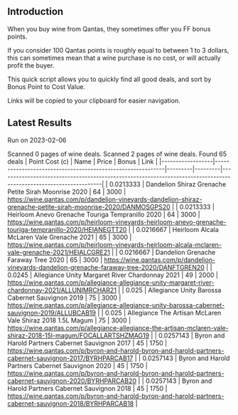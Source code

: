 ## Introduction

When you buy wine from Qantas, they sometimes offer you FF bonus points. 

If you consider 100 Qantas points is roughly equal to between 1 to 3 dollars, this can sometimes mean that a wine purchase is no cost, or will actually profit the buyer.

This quick script allows you to quickly find all good deals, and sort by Bonus Point to Cost Value.

Links will be copied to your clipboard for easier navigation.

## Latest Results

Run on 2023-02-06

Scanned 0 pages of wine deals.
Scanned 2 pages of wine deals.
Found 65 deals
|   Point Cost (c) | Name                                                       |   Price |   Bonus | Link                                                                                                             |
|------------------|------------------------------------------------------------|---------|---------|------------------------------------------------------------------------------------------------------------------|
|        0.0213333 | Dandelion Shiraz Grenache Petite Sirah Moonrise 2020       |      64 |    3000 | https://wine.qantas.com/p/dandelion-vineyards-dandelion-shiraz-grenache-petite-sirah-moonrise-2020/DANMOSGPS20   |
|        0.0213333 | Heirloom Anevo Grenache Touriga Tempranillo 2020           |      64 |    3000 | https://wine.qantas.com/p/heirloom-vineyards-heirloom-anevo-grenache-touriga-tempranillo-2020/HEIANEGTT20        |
|        0.0216667 | Heirloom Alcala McLaren Vale Grenache 2021                 |      65 |    3000 | https://wine.qantas.com/p/heirloom-vineyards-heirloom-alcala-mclaren-vale-grenache-2021/HEIALCGRE21              |
|        0.0216667 | Dandelion Grenache Faraway Tree 2020                       |      65 |    3000 | https://wine.qantas.com/p/dandelion-vineyards-dandelion-grenache-faraway-tree-2020/DANFTGREN20                   |
|        0.0245    | Allegiance Unity Margaret River Chardonnay 2021            |      49 |    2000 | https://wine.qantas.com/p/allegiance-allegiance-unity-margaret-river-chardonnay-2021/ALLUNIMRCHAR21              |
|        0.025     | Allegiance Unity Barossa Cabernet Sauvignon 2019           |      75 |    3000 | https://wine.qantas.com/p/allegiance-allegiance-unity-barossa-cabernet-sauvignon-2019/ALLUBCAB19                 |
|        0.025     | Allegiance The Artisan McLaren Vale Shiraz 2018 1.5L Magum |      75 |    3000 | https://wine.qantas.com/p/allegiance-allegiance-the-artisan-mclaren-vale-shiraz-2018-15l-magum/FOCALLARTSHZMAG19 |
|        0.0257143 | Byron and Harold Partners Cabernet Sauvignon 2017          |      45 |    1750 | https://wine.qantas.com/p/byron-and-harold-byron-and-harold-partners-cabernet-sauvignon-2017/BYRHPARCAB17        |
|        0.0257143 | Byron and Harold Partners Cabernet Sauvignon 2020          |      45 |    1750 | https://wine.qantas.com/p/byron-and-harold-byron-and-harold-partners-cabernet-sauvignon-2020/BYRHPARCAB20        |
|        0.0257143 | Byron and Harold Partners Cabernet Sauvignon 2018          |      45 |    1750 | https://wine.qantas.com/p/byron-and-harold-byron-and-harold-partners-cabernet-sauvignon-2018/BYRHPARCAB18        |

